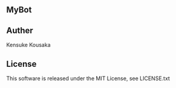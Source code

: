 MyBot
---

Auther
---
Kensuke Kousaka

License
---
This software is released under the MIT License, see LICENSE.txt
